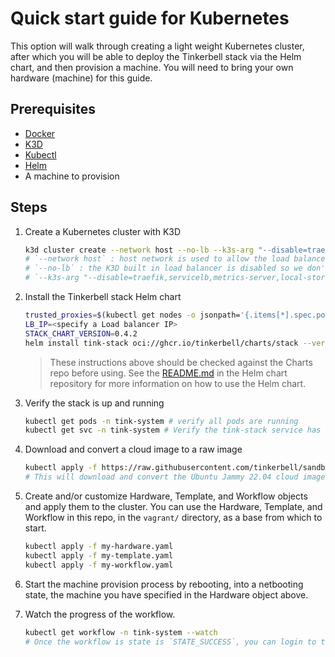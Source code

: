 # Quick start guide for Kubernetes

This option will walk through creating a light weight Kubernetes cluster, after which you will be able to deploy the Tinkerbell stack via the Helm chart, and then provision a machine.
You will need to bring your own hardware (machine) for this guide.

## Prerequisites

- [Docker](https://docs.docker.com/get-docker/)
- [K3D](https://k3d.io/#installation)
- [Kubectl](https://kubernetes.io/docs/tasks/tools/install-kubectl/)
- [Helm](https://helm.sh/docs/intro/install/)
- A machine to provision

## Steps

1. Create a Kubernetes cluster with K3D

    ```bash
    k3d cluster create --network host --no-lb --k3s-arg "--disable=traefik,servicelb,metrics-server,local-storage"
    # `--network host` : host network is used to allow the load balancer to advertise a layer 2 address.
    # `--no-lb` : the K3D built in load balancer is disabled so we don't have conflicts with the stack load balancer.
    # `--k3s-arg "--disable=traefik,servicelb,metrics-server,local-storage"` : disable the built in K3S load balancer, metrics server, and local storage. 
    ```

1. Install the Tinkerbell stack Helm chart

    ```bash
    trusted_proxies=$(kubectl get nodes -o jsonpath='{.items[*].spec.podCIDR}' | tr ' ' ',')
    LB_IP=<specify a Load balancer IP>
    STACK_CHART_VERSION=0.4.2
    helm install tink-stack oci://ghcr.io/tinkerbell/charts/stack --version "$STACK_CHART_VERSION" --create-namespace --namespace tink-system --wait --set "smee.trustedProxies={${trusted_proxies}}" --set "hegel.trustedProxies={${trusted_proxies}}" --set "stack.loadBalancerIP=$LB_IP" --set "smee.publicIP=$LB_IP"
    ```

    > These instructions above should be checked against the Charts repo before using. See the [README.md](https://github.com/tinkerbell/charts/tree/main/tinkerbell/stack) in the Helm chart repository for more information on how to use the Helm chart.

1. Verify the stack is up and running

   ```bash
   kubectl get pods -n tink-system # verify all pods are running
   kubectl get svc -n tink-system # Verify the tink-stack service has the IP you specified with $LB_IP under the EXTERNAL-IP column
   ```

1. Download and convert a cloud image to a raw image

    ```bash
    kubectl apply -f https://raw.githubusercontent.com/tinkerbell/sandbox/main/vagrant/ubuntu-download.yaml
    # This will download and convert the Ubuntu Jammy 22.04 cloud image.
    ```

1. Create and/or customize Hardware, Template, and Workflow objects and apply them to the cluster. You can use the Hardware, Template, and Workflow in this repo, in the `vagrant/` directory, as a base from which to start.

    ```bash
    kubectl apply -f my-hardware.yaml
    kubectl apply -f my-template.yaml
    kubectl apply -f my-workflow.yaml
    ```

1. Start the machine provision process by rebooting, into a netbooting state, the machine you have specified in the Hardware object above.

1. Watch the progress of the workflow.

   ```bash
   kubectl get workflow -n tink-system --watch
   # Once the workflow is state is `STATE_SUCCESS`, you can login to the machine via the console or via SSH.
   ```
